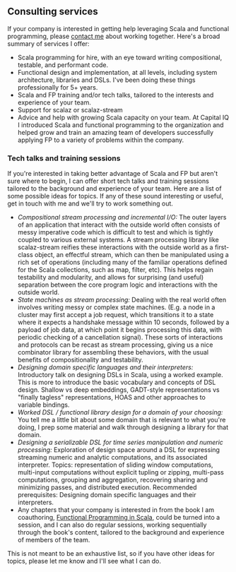 ## Consulting services ##

If your company is interested in getting help leveraging Scala and functional programming, please [contact me](mailto:paul.chiusano@stage-n.com) about working together. Here's a broad summary of services I offer:

* Scala programming for hire, with an eye toward writing compositional, testable, and performant code.
* Functional design and implementation, at all levels, including system architecture, libraries and DSLs. I've been doing these things professionally for 5+ years.
* Scala and FP training and/or tech talks, tailored to the interests and experience of your team.
* Support for scalaz or scalaz-stream
* Advice and help with growing Scala capacity on your team. At Capital IQ I introduced Scala and functional programming to the organization and helped grow and train an amazing team of developers successfully applying FP to a variety of problems within the company.

### Tech talks and training sessions

If you're interested in taking better advantage of Scala and FP but aren't sure where to begin, I can offer short tech talks and training sessions tailored to the background and experience of your team. Here are a list of some possible ideas for topics. If any of these sound interesting or useful, get in touch with me and we'll try to work something out.

* _Compositional stream processing and incremental I/O:_ The outer layers of an application that interact with the outside world often consists of messy imperative code which is difficult to test and which is tightly coupled to various external systems. A stream processing library like scalaz-stream reifies these interactions with the outside world as a first-class object, an effectful stream, which can then be manipulated using a rich set of operations (including many of the familiar operations defined for the Scala collections, such as map, filter, etc). This helps regain testability and modularity, and allows for surprising (and useful) separation between the core program logic and interactions with the outside world.
* _State machines as stream processing:_ Dealing with the real world often involves writing messy or complex state machines. (E.g. a node in a cluster may first accept a job request, which transitions it to a state where it expects a handshake message within 10 seconds, followed by a payload of job data, at which point it begins processing this data, with periodic checking of a cancellation signal). These sorts of interactions and protocols can be recast as stream processing, giving us a nice combinator library for assembling these behaviors, with the usual benefits of compositionality and testability.
* _Designing domain specific languages and their interpreters:_ Introductory talk on designing DSLs in Scala, using a worked example. This is more to introduce the basic vocabulary and concepts of DSL design. Shallow vs deep embeddings, GADT-style representations vs "finally tagless" representations, HOAS and other approaches to variable bindings.
* _Worked DSL / functional library design for a domain of your choosing:_ You tell me a little bit about some domain that is relevant to what you're doing, I prep some material and walk through designing a library for that domain.
* _Designing a serializable DSL for time series manipulation and numeric processing:_ Exploration of design space around a DSL for expressing streaming numeric and analytic computations, and its associated interpreter. Topics: representation of sliding window computations, multi-input computations without explicit tupling or zipping, multi-pass computations, grouping and aggregation, recovering sharing and minimizing passes, and distributed execution. Recommended prerequisites: Designing domain specific languages and their interpreters.
* Any chapters that your company is interested in from the book I am coauthoring, [Functional Programming in Scala](http://manning.com/bjarnason), could be turned into a session, and I can also do regular sessions, working sequentially through the book's content, tailored to the background and experience of members of the team.

This is not meant to be an exhaustive list, so if you have other ideas for topics, please let me know and I'll see what I can do.
